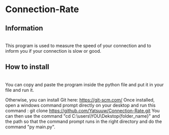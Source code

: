 # Connection-Rate

## Information
<br>
This program is used to measure the speed of your connection and to inform you if your connection is slow or good.

## How to install
<br>
You can copy and paste the program inside the python file and put it in your file and run it.

Otherwise, you can install Git here: https://git-scm.com/
Once installed, open a windows command prompt directly on your desktop and run this command : git clone https://github.com/Yatsuuw/Connection-Rate.git
You can then use the command "cd C:\users\YOU\Dekstop\{folder_name}" and the path so that the command prompt runs in the right directory and do the command "py main.py".
